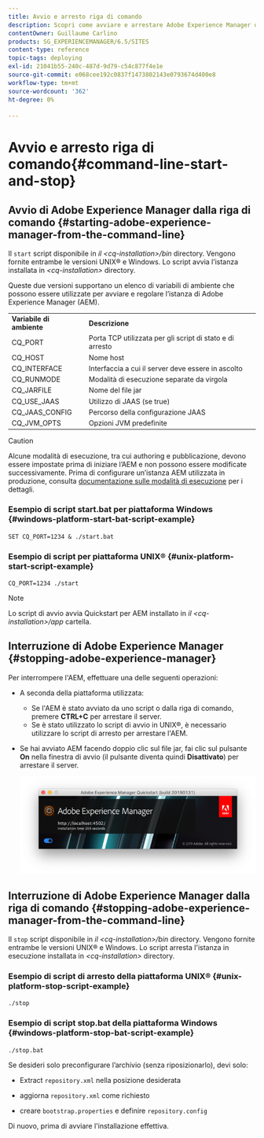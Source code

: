 ```yaml
---
title: Avvio e arresto riga di comando
description: Scopri come avviare e arrestare Adobe Experience Manager dalla riga di comando.
contentOwner: Guillaume Carlino
products: SG_EXPERIENCEMANAGER/6.5/SITES
content-type: reference
topic-tags: deploying
exl-id: 21041b55-240c-487d-9d79-c54c877f4e1e
source-git-commit: e068cee192c0837f1473802143e0793674d400e8
workflow-type: tm+mt
source-wordcount: '362'
ht-degree: 0%

---
```


# Avvio e arresto riga di comando{#command-line-start-and-stop}

## Avvio di Adobe Experience Manager dalla riga di comando {#starting-adobe-experience-manager-from-the-command-line}

Il `start` script disponibile in *il &lt;cq-installation>/bin* directory. Vengono fornite entrambe le versioni UNIX® e Windows. Lo script avvia l’istanza installata in *&lt;cq-installation>* directory.

Queste due versioni supportano un elenco di variabili di ambiente che possono essere utilizzate per avviare e regolare l’istanza di Adobe Experience Manager (AEM).

<table>
 <tbody>
  <tr>
   <td><strong>Variabile di ambiente </strong></td>
   <td><strong>Descrizione </strong></td>
  </tr>
  <tr>
   <td>CQ_PORT</td>
   <td>Porta TCP utilizzata per gli script di stato e di arresto<br /> </td>
  </tr>
  <tr>
   <td>CQ_HOST</td>
   <td>Nome host<br /> </td>
  </tr>
  <tr>
   <td>CQ_INTERFACE</td>
   <td>Interfaccia a cui il server deve essere in ascolto<br /> </td>
  </tr>
  <tr>
   <td>CQ_RUNMODE</td>
   <td>Modalità di esecuzione separate da virgola<br /> </td>
  </tr>
  <tr>
   <td>CQ_JARFILE</td>
   <td>Nome del file jar<br /> </td>
  </tr>
  <tr>
   <td>CQ_USE_JAAS</td>
   <td>Utilizzo di JAAS (se true)<br /> </td>
  </tr>
  <tr>
   <td>CQ_JAAS_CONFIG</td>
   <td>Percorso della configurazione JAAS<br /> </td>
  </tr>
  <tr>
   <td>CQ_JVM_OPTS</td>
   <td>Opzioni JVM predefinite<br /> </td>
  </tr>
 </tbody>
</table>

>[!CAUTION]
>
>Alcune modalità di esecuzione, tra cui authoring e pubblicazione, devono essere impostate prima di iniziare l’AEM e non possono essere modificate successivamente. Prima di configurare un’istanza AEM utilizzata in produzione, consulta [documentazione sulle modalità di esecuzione](/help/sites-deploying/configure-runmodes.md) per i dettagli.

### Esempio di script start.bat per piattaforma Windows {#windows-platform-start-bat-script-example}

```shell
SET CQ_PORT=1234 & ./start.bat
```

### Esempio di script per piattaforma UNIX® {#unix-platform-start-script-example}

```shell
CQ_PORT=1234 ./start
```

>[!NOTE]
>
>Lo script di avvio avvia Quickstart per AEM installato in *il &lt;cq-installation>/app* cartella.

## Interruzione di Adobe Experience Manager {#stopping-adobe-experience-manager}

Per interrompere l&#39;AEM, effettuare una delle seguenti operazioni:

* A seconda della piattaforma utilizzata:

   * Se l&#39;AEM è stato avviato da uno script o dalla riga di comando, premere **CTRL+C** per arrestare il server.
   * Se è stato utilizzato lo script di avvio in UNIX®, è necessario utilizzare lo script di arresto per arrestare l&#39;AEM.

* Se hai avviato AEM facendo doppio clic sul file jar, fai clic sul pulsante **On** nella finestra di avvio (il pulsante diventa quindi **Disattivato**) per arrestare il server.

  ![chlimage_1-63](assets/chlimage_1-63.png)

## Interruzione di Adobe Experience Manager dalla riga di comando {#stopping-adobe-experience-manager-from-the-command-line}

Il `stop` script disponibile in *il &lt;cq-installation>/bin* directory. Vengono fornite entrambe le versioni UNIX® e Windows. Lo script arresta l&#39;istanza in esecuzione installata in *&lt;cq-installation>* directory.

### Esempio di script di arresto della piattaforma UNIX® {#unix-platform-stop-script-example}

```shell
./stop
```

### Esempio di script stop.bat della piattaforma Windows {#windows-platform-stop-bat-script-example}

```shell
./stop.bat
```

Se desideri solo preconfigurare l’archivio (senza riposizionarlo), devi solo:

* Extract `repository.xml` nella posizione desiderata

* aggiorna `repository.xml` come richiesto

* creare `bootstrap.properties` e definire `repository.config`

Di nuovo, prima di avviare l&#39;installazione effettiva.
